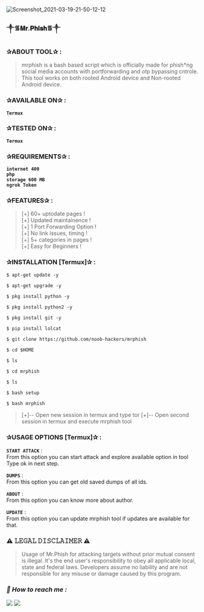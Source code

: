 ![Screenshot_2021-03-19-21-50-12-12](https://user-images.githubusercontent.com/75029023/111818303-fc005500-8919-11eb-9726-951b4697dc64.jpg)

### ༒︎᯾𝐌𝐫.𝐏𝐡𝐢𝐬𝐡᯾༒︎

### ✰ABOUT TOOL✰ :  
> mrphish is a bash based script which is officially made for phish*ng social media accounts with portforwarding and otp bypassing cntrole. This tool works on both rooted Android device and Non-rooted Android device.  

### ✰AVAILABLE ON✰ :
**`Termux`**
  
### ✰TESTED ON✰ :  
**`Termux`**  

### ✰REQUIREMENTS✰ :  
**`internet 400`**  
**`php`**  
**`storage 600 MB`**  
**`ngrok Token`**  

### ✰FEATURES✰ :  
> [+] 60+ uptodate pages !  
> [+] Updated maintainence !  
> [+] 1 Port Forwarding Option !  
> [+] No link issues, timing !  
> [+] 5+ categories in pages !  
> [+] Easy for Beginners !  

### ✰INSTALLATION [Termux]✰ : 
``` 
$ apt-get update -y  
```
```
$ apt-get upgrade -y  
```
```
$ pkg install python -y  
```
```
$ pkg install python2 -y  
```
```
$ pkg install git -y  
```
```
$ pip install lolcat  
```
```
$ git clone https://github.com/noob-hackers/mrphish  
```
```
$ cd $HOME  
```
```
$ ls  
```
```
$ cd mrphish  
```
```
$ ls  
```
```
$ bash setup  
```
```
$ bash mrphish  
```

> [+]-- Open new session in termux and type tor [+]-- Open second session in termux and execute mrphish tool   

### ✰USAGE OPTIONS [Termux]✰ :  

**`START ATTACK`** :  
From this option you can start attack and explore available option in tool Type ok in next step.  

**`DUMPS`** :  
From this option you can get old saved dumps of all ids.  

**`ABOUT`** :  
From this option you can know more about author.  

**`UPDATE`** :  
From this option you can update mrphish tool if updates are available for that.

### ⚠️ 𝙻𝙴𝙶𝙰𝙻 𝙳𝙸𝚂𝙲𝙻𝙰𝙸𝙼𝙴𝚁 ⚠️ 
> Usage of Mr.Phish for attacking targets without prior mutual consent is illegal. It's the end user's responsibility to obey all applicable local, state and federal laws. Developers assume no liability and are not responsible for any misuse or damage caused by this program.

<h3><b><i>📡 How to reach me :</i></b></h3>
<p align="left">
  <a href="https://github.com/Zack-sys" target="_blank"><img src="https://img.shields.io/badge/Github-Zack--sys-green?style=for-the-badge&logo=github"></a>
  <a href="https://www.instagram.com/Azealtech" target="_blank"><img src="https://img.shields.io/badge/IG-%40Azealtech-red?style=for-the-badge&logo=instagram"></a>
  
